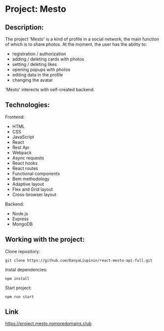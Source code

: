 # Project: Mesto

## Description:

The project 'Mesto' is a kind of profile in a social network, the main function of which is to share photos. At the moment, the user has the ability to:
- registration / authorization
- adding / deleting cards with photos
- setting / deleting likes
- opening popups with photos
- editing data in the profile
- changing the avatar

'Mesto' interects with self-created backend.


## Technologies:

Frontend:
- HTML
- CSS
- JavaScript
- React
- Rest Api
- Webpack
- Async requests 
- React hooks
- React routes
- Functional components
- Bem methodology
- Adaptive layout
- Flex and Grid layout
- Cross-browser layout 

Backend:
- Node.js
- Express
- MongoDB

## Working with the project:

Clone repository:

``` git clone https://github.com/DanyaLiupinin/react-mesto-api-full.git ```

Instal dependencies: 

``` npm install ```

Start project: 

``` npm run start ```

## Link ##
https://project.mesto.nomoredomains.club
